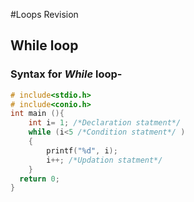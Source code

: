 #Loops Revision
## While loop

### Syntax for *While* loop-
```c
# include<stdio.h>
# include<conio.h>
int main (){
    int i= 1; /*Declaration statment*/
    while (i<5 /*Condition statment*/ )
    {
        printf("%d", i);
        i++; /*Updation statment*/
    }
  return 0;
}
```

